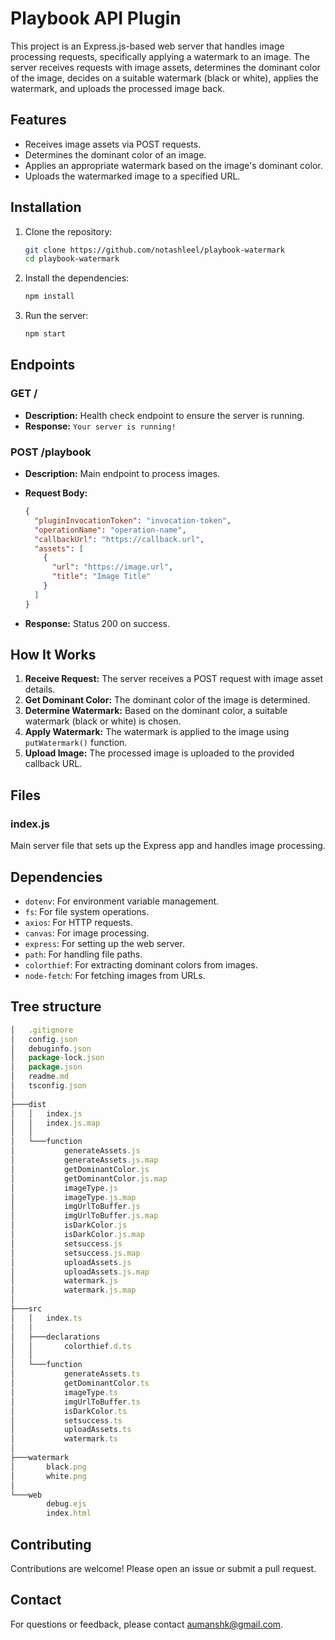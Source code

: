 # Playbook API Plugin

This project is an Express.js-based web server that handles image processing requests, specifically applying a watermark to an image. The server receives requests with image assets, determines the dominant color of the image, decides on a suitable watermark (black or white), applies the watermark, and uploads the processed image back.

## Features

- Receives image assets via POST requests.
- Determines the dominant color of an image.
- Applies an appropriate watermark based on the image's dominant color.
- Uploads the watermarked image to a specified URL.

## Installation

1. Clone the repository:
    ```sh
    git clone https://github.com/notashleel/playbook-watermark
    cd playbook-watermark
    ```

2. Install the dependencies:
    ```sh
    npm install
    ```

3. Run the server:
    ```sh
    npm start
    ```

## Endpoints

### GET /

- **Description:** Health check endpoint to ensure the server is running.
- **Response:** `Your server is running!`

### POST /playbook

- **Description:** Main endpoint to process images.
- **Request Body:**
  ```json
  {
    "pluginInvocationToken": "invocation-token",
    "operationName": "operation-name",
    "callbackUrl": "https://callback.url",
    "assets": [
      {
        "url": "https://image.url",
        "title": "Image Title"
      }
    ]
  }
  ```

- **Response:** Status 200 on success.

## How It Works

1. **Receive Request:** The server receives a POST request with image asset details.
2. **Get Dominant Color:** The dominant color of the image is determined.
3. **Determine Watermark:** Based on the dominant color, a suitable watermark (black or white) is chosen.
4. **Apply Watermark:** The watermark is applied to the image using `putWatermark()` function.
5. **Upload Image:** The processed image is uploaded to the provided callback URL.

## Files

### index.js

Main server file that sets up the Express app and handles image processing.

## Dependencies

- `dotenv`: For environment variable management.
- `fs`: For file system operations.
- `axios`: For HTTP requests.
- `canvas`: For image processing.
- `express`: For setting up the web server.
- `path`: For handling file paths.
- `colorthief`: For extracting dominant colors from images.
- `node-fetch`: For fetching images from URLs.

## Tree structure

```js
│   .gitignore
│   config.json
│   debuginfo.json
│   package-lock.json
│   package.json
│   readme.md
│   tsconfig.json
│
├───dist
│   │   index.js
│   │   index.js.map
│   │
│   └───function
│           generateAssets.js
│           generateAssets.js.map
│           getDominantColor.js
│           getDominantColor.js.map
│           imageType.js
│           imageType.js.map
│           imgUrlToBuffer.js
│           imgUrlToBuffer.js.map
│           isDarkColor.js
│           isDarkColor.js.map
│           setsuccess.js
│           setsuccess.js.map
│           uploadAssets.js
│           uploadAssets.js.map
│           watermark.js
│           watermark.js.map
│
├───src
│   │   index.ts
│   │
│   ├───declarations
│   │       colorthief.d.ts
│   │
│   └───function
│           generateAssets.ts
│           getDominantColor.ts
│           imageType.ts
│           imgUrlToBuffer.ts
│           isDarkColor.ts
│           setsuccess.ts
│           uploadAssets.ts
│           watermark.ts
│
├───watermark
│       black.png
│       white.png
│
└───web
        debug.ejs
        index.html
```

## Contributing

Contributions are welcome! Please open an issue or submit a pull request.

## Contact

For questions or feedback, please contact [aumanshk@gmail.com](mailto:aumanshk@gmail.com).